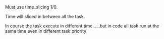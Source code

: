 Must use time_slicing 1/0.

Time will sliced in between all the task.

In course the task execute in different time .....but in code all task run at the same time even in different task priority
